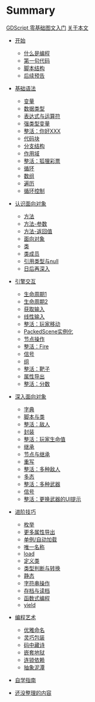 # Summary

[GDScript 零基础图文入门](./GDScript.md)
[关于本文](./ABOUT.md)
- [开始](./Part1/Start.md)
    - [什么是编程](./Part1/什么是编程.md)
    - [第一句代码](./Part1/第一句代码.md)
    - [脚本结构](./Part1/脚本结构.md)
    - [后续预告](./Part1/后续预告.md)

- [基础语法](./Part2/Start.md)
    - [变量](./Part2/变量.md)
    - [数据类型](./Part2/数据类型.md)
    - [表达式与运算符](./Part2/表达式与运算符.md)
    - [强类型变量](./Part2/强类型变量.md)
    - [整活：你好XXX](./Part2/整活：你好XXX.md)
    - [代码块](./Part2/代码块.md)
    - [分支结构](./Part2/分支结构.md)
    - [作用域](./Part2/作用域.md)
    - [整活：狐狸彩票](./Part2/整活：狐狸彩票.md)
    - [循环](./Part2/循环.md)
    - [数组](./Part2/数组.md)
    - [遍历](./Part2/遍历.md)
    - [循环控制](./Part2/循环控制.md)

- [认识面向对象](./Part-认识面向对象/Start.md)
    - [方法](./Part-认识面向对象/方法.md)
    - [方法-参数](./Part-认识面向对象/方法参数.md)
    - [方法-返回值](./Part-认识面向对象/方法返回值.md)
    - [面向对象](./Part-认识面向对象/面向对象.md)
    - [类](./Part-认识面向对象/类.md)
    - [类成员](./Part-认识面向对象/类成员.md)
    - [引用类型与null](./Part-认识面向对象/引用类型与null.md)
    - [日后再深入](./Part-认识面向对象/日后再深入.md)

- [引擎交互](./Part-引擎交互/Start.md)
    - [生命周期1](./Part-引擎交互/生命周期1.md)
    - [生命周期2](./Part-引擎交互/生命周期2.md)
    - [获取输入](./Part-引擎交互/获取输入.md)
    - [线性输入](./Part-引擎交互/线性输入.md)
    - [整活：玩家移动](./Part-引擎交互/整活：玩家移动.md)
    - [PackedScene实例化](./Part-引擎交互/PackedScene实例化.md)
    - [节点操作](./Part-引擎交互/节点操作.md)
    - [整活：Fire](./Part-引擎交互/整活：Fire.md)
    - [信号](./Part-引擎交互/信号.md)
    - [组](./Part-引擎交互/组.md)
    - [整活：靶子](./Part-引擎交互/整活：靶子.md)
    - [属性导出](./Part-引擎交互/属性导出.md)
    - [整活：分数](./Part-引擎交互/整活：分数.md)

- [深入面向对象](./Part-深入面向对象/Start.md)
    - [字典](./Part-深入面向对象/字典.md)
    - [脚本与类](./Part-深入面向对象/脚本与类.md)
    - [整活：敌人]()
    - [封装](./Part-深入面向对象/封装.md)
    - [整活：玩家生命值]()
    - [继承](./Part-深入面向对象/继承.md)
    - [节点与继承](./Part-深入面向对象/节点与继承.md)
    - [重写](./Part-深入面向对象/重写.md)
    - [整活：多种敌人]()
    - [多态](./Part-深入面向对象/多态.md)
    - [整活：多种武器]()
    - [信号](./Part-深入面向对象/信号.md)
    - [整活：更换武器的UI提示]()

- [进阶技巧]()
    - [枚举]()
    - [更多属性导出]()
    - [单例/自动加载]()
    - [唯一名称]()
    - [load]()
    - [定义类]()
    - [类型判断与转换]()
    - [静态]()
    - [字符串操作]()
    - [存档与读档]()
    - [函数式编程]()
    - [yield]()

- [编程艺术]()
    - [优雅命名]()
    - [灵巧包装]()
    - [码中藏诗]()
    - [嵌套地狱]()
    - [连锁依赖]()
    - [抽象泥潭]()

- [自学指南]()

- [还没整理的内容](./待整理的内容.md)